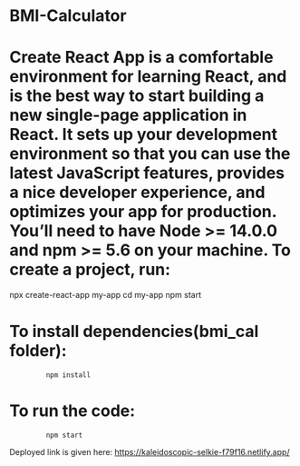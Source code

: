 # BMI-Calculator
# Create React App is a comfortable environment for learning React, and is the best way to start building a new single-page application in React. It sets up your development environment so that you can use the latest JavaScript features, provides a nice developer experience, and optimizes your app for production. You’ll need to have Node >= 14.0.0 and npm >= 5.6 on your machine. To create a project, run:
npx create-react-app my-app
cd my-app
npm start
# To install dependencies(bmi_cal folder):
             npm install 
    
# To run the code: 
             npm start
     
Deployed link is given here: https://kaleidoscopic-selkie-f79f16.netlify.app/     
    
    
    
